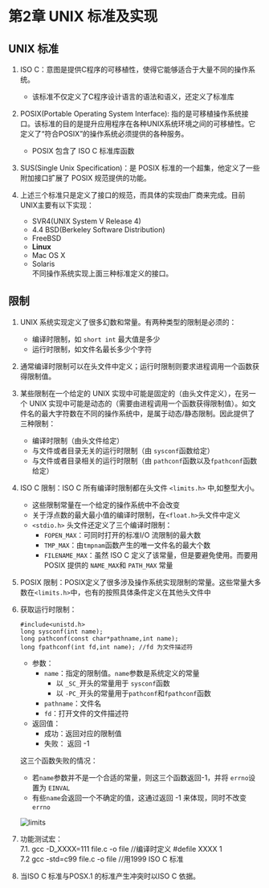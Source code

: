 # 第2章 UNIX 标准及实现

## UNIX 标准

1. ISO C：意图是提供C程序的可移植性，使得它能够适合于大量不同的操作系统。
	- 该标准不仅定义了C程序设计语言的语法和语义，还定义了标准库

2. POSIX(Portable Operating System Interface): 指的是可移植操作系统接口。该标准的目的是提升应用程序在各种UNIX系统环境之间的可移植性。它定义了“符合POSIX”的操作系统必须提供的各种服务。
	- POSIX 包含了 ISO C 标准库函数

3. SUS(Single Unix Specification)：是 POSIX 标准的一个超集，他定义了一些附加接口扩展了 POSIX 规范提供的功能。

4. 上述三个标准只是定义了接口的规范，而具体的实现由厂商来完成。目前UNIX主要有以下实现：
	- SVR4(UNIX System V Release 4)
	- 4.4 BSD(Berkeley Software Distribution)
	- FreeBSD
	- **Linux**
	- Mac OS X
	- Solaris  
      不同操作系统实现上面三种标准定义的接口。

## 限制

1. UNIX 系统实现定义了很多幻数和常量。有两种类型的限制是必须的：
	- 编译时限制，如 `short int` 最大值是多少
	- 运行时限制，如文件名最长多少个字符

2. 通常编译时限制可以在头文件中定义；运行时限制则要求进程调用一个函数获得限制值。

3. 某些限制在一个给定的 UNIX 实现中可能是固定的（由头文件定义），在另一个 UNIX 实现中可能是动态的（需要由进程调用一个函数获得限制值）。如文件名的最大字符数在不同的操作系统中，是属于动态/静态限制。因此提供了三种限制：

	- 编译时限制（由头文件给定）
	- 与文件或者目录无关的运行时限制（由 `sysconf`函数给定）
	- 与文件或者目录相关的运行时限制（由 `pathconf`函数以及`fpathconf`函数给定）

4. ISO C 限制：ISO C 所有编译时限制都在头文件 `<limits.h>` 中,如整型大小。
	- 这些限制常量在一个给定的操作系统中不会改变
	- 关于浮点数的最大最小值的编译时限制，在`<float.h>`头文件中定义
	- `<stdio.h>` 头文件还定义了三个编译时限制：
		- `FOPEN_MAX`：可同时打开的标准I/O 流限制的最大数
		- `TMP_MAX`：由`tmpnam`函数产生的唯一文件名的最大个数
		- `FILENAME_MAX`：虽然 ISO C 定义了该常量，但是要避免使用。而要用 POSIX 提供的 `NAME_MAX`和 `PATH_MAX` 常量

5. POSIX 限制：POSIX定义了很多涉及操作系统实现限制的常量。这些常量大多数在`<limits.h>`中，也有的按照具体条件定义在其他头文件中

6. 获取运行时限制：

	```
	#include<unistd.h>
	long sysconf(int name); 
	long pathconf(const char*pathname,int name);
	long fpathconf(int fd,int name); //fd 为文件描述符
	```
	
	- 参数：
		- `name`：指定的限制值。`name`参数是系统定义的常量
			- 以 `_SC_`开头的常量用于 `sysconf`函数
			- 以 `-PC_`开头的常量用于`pathconf`和`fpathconf`函数
		- `pathname`：文件名
		- `fd`：打开文件的文件描述符
	- 返回值：
		- 成功：返回对应的限制值
		- 失败： 返回 -1

	这三个函数失败的情况：

	- 若`name`参数并不是一个合适的常量，则这三个函数返回-1，并将 `errno`设置为 `EINVAL`
	- 有些`name`会返回一个不确定的值，这通过返回 -1 来体现，同时不改变`errno`	

  	![limits](../imgs/standard/limits.JPG) 
7. 功能测试宏：  
7.1. gcc  -D_XXXX=111  file.c  -o file   //编译时定义 #defile XXXX 1   
7.2  gcc   -std=c99 file.c -o file   //用1999 ISO C 标准

8. 当ISO C 标准与POSX.1 的标准产生冲突时以ISO C 依据。
